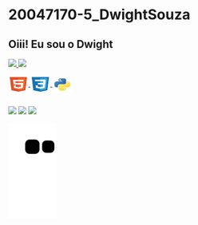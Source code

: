 # 20047170-5_DwightSouza

## Oiii! Eu sou o Dwight 
 <div>
  <a href="https://github.com/dwightsouza">
  <img height="180em" src="https://github-readme-stats.vercel.app/api?username=dwightsouza&show_icons=true&theme=dark&include_all_commits=true&count_private=true"/>
  <img height="180em" src="https://github-readme-stats.vercel.app/api/top-langs/?username=dwightsouza&layout=compact&langs_count=7&theme=dark"/>
</div>
<div style="display: inline_block"><br>
  <img align="center" alt="Dwight-HTML" height="30" width="40" src="https://raw.githubusercontent.com/devicons/devicon/master/icons/html5/html5-original.svg">
  <img align="center" alt="Dwight-CSS" height="30" width="40" src="https://raw.githubusercontent.com/devicons/devicon/master/icons/css3/css3-original.svg">
  <img align="center" alt="Dwight-Python" height="30" width="40" src="https://raw.githubusercontent.com/devicons/devicon/master/icons/python/python-original.svg">
 
  </div>
  
  ##
 
<div> 
   <a href="https://www.instagram.com/dwight_souza/" target="_blank"><img src="https://img.shields.io/badge/-Instagram-%23E4405F?style=for-the-badge&logo=instagram&logoColor=white" target="_blank"></a>
   <a href = "mailto:dwightsouza@gmail.com"><img src="https://img.shields.io/badge/-Gmail-%23333?style=for-the-badge&logo=gmail&logoColor=white" target="_blank"></a>
  <a href="https://www.linkedin.com/in/dwight-souza-0112a474" target="_blank"><img src="https://img.shields.io/badge/-LinkedIn-%230077B5?style=for-the-badge&logo=linkedin&logoColor=white" target="_blank"></a> 
 
  ![Snake animation](https://github.com/rafaballerini/rafaballerini/blob/output/github-contribution-grid-snake.svg)
 
</div>
